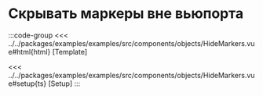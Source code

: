 # Скрывать маркеры вне вьюпорта

<script lang="ts" setup>
import MapComponent from 'examples/src/components/objects/HideMarkers.vue';
</script>

<map-component/>

:::code-group
<<< ../../packages/examples/examples/src/components/objects/HideMarkers.vue#html{html} [Template]

<<< ../../packages/examples/examples/src/components/objects/HideMarkers.vue#setup{ts} [Setup]
:::
